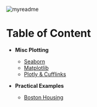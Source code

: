 ![myreadme](https://user-images.githubusercontent.com/70707092/95544092-d0b72880-09bf-11eb-90f7-bdca493307f7.png)

# Table of Content


- **Misc Plotting**
  
    - [Seaborn](https://github.com/mareksturek/data-visualization/blob/main/notebooks/viz_seaborn_plotting.ipynb)   
    - [Matplotlib](https://github.com/mareksturek/data-visualization/blob/main/notebooks/viz_matplotlib_plotting.ipynb) 
    - [Plotly & Cufflinks](https://github.com/mareksturek/data-visualization/blob/main/notebooks/viz_plotly_cufflinks_plotting.ipynb) 

- **Practical Examples**

    - [Boston Housing](https://github.com/mareksturek/data-visualization/blob/main/notebooks/viz_boston_housing.ipynb)   
   